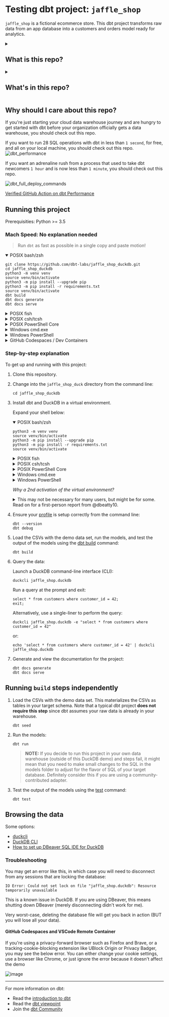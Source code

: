# Testing dbt project: `jaffle_shop`

`jaffle_shop` is a fictional ecommerce store. This dbt project transforms raw data from an app database into a customers and orders model ready for analytics.

<details>
<summary>

## What is this repo?

</summary>

What this repo _is_:

- A self-contained playground dbt project, useful for testing out scripts, and communicating some of the core dbt concepts.

What this repo _is not_:

- A tutorial — check out the [Getting Started Tutorial](https://docs.getdbt.com/tutorial/setting-up) for that. Notably, this repo contains some anti-patterns to make it self-contained, namely the use of seeds instead of sources.
- A demonstration of best practices — check out the [dbt Learn Demo](https://github.com/dbt-labs/dbt-learn-demo) repo instead. We want to keep this project as simple as possible. As such, we chose not to implement:
  - our standard file naming patterns (which make more sense on larger projects, rather than this five-model project)
  - a pull request flow
  - CI/CD integrations
- A demonstration of using dbt for a high-complex project, or a demo of advanced features (e.g. macros, packages, hooks, operations) — we're just trying to keep things simple here!

</details>

<details>
<summary>

## What's in this repo?

</summary>

This repo contains [seeds](https://docs.getdbt.com/docs/building-a-dbt-project/seeds) that includes some (fake) raw data from a fictional app along with some basic dbt [models](https://docs.getdbt.com/docs/building-a-dbt-project/building-models), tests, and docs for this data.

The raw data consists of customers, orders, and payments, with the following entity-relationship diagram:

![Jaffle Shop ERD](/etc/jaffle_shop_erd.png)

</details>

## Why should I care about this repo?

If you're just starting your cloud data warehouse journey and are hungry to get started with dbt before your organization officially gets a data warehouse, you should check out this repo.

If you want to run 28 SQL operations with dbt in less than `1 second`, for free, and all on your local machine, you should check out this repo.
![dbt_performance](images/dbt_performance.png)

If you want an adrenaline rush from a process that used to take dbt newcomers `1 hour` and is now less than `1 minute`, you should check out this repo.

![dbt_full_deploy_commands](images/dbt_full_deploy_commands.png)

[Verified GitHub Action on dbt Performance](https://github.com/dbt-labs/jaffle_shop_duckdb/runs/7141529753?check_suite_focus=true#step:4:306)

## Running this project

Prerequisities: Python >= 3.5

### Mach Speed: No explanation needed

> Run `dbt` as fast as possible in a single copy and paste motion!

<details open>
<summary>POSIX bash/zsh</summary>

```shell
git clone https://github.com/dbt-labs/jaffle_shop_duckdb.git
cd jaffle_shop_duckdb
python3 -m venv venv
source venv/bin/activate
python3 -m pip install --upgrade pip
python3 -m pip install -r requirements.txt
source venv/bin/activate
dbt build
dbt docs generate
dbt docs serve
```

</details>

<details>
<summary>POSIX fish</summary>

```shell
git clone https://github.com/dbt-labs/jaffle_shop_duckdb.git
cd jaffle_shop_duckdb
python3 -m venv venv
source venv/bin/activate.fish
python3 -m pip install --upgrade pip
python3 -m pip install -r requirements.txt
source venv/bin/activate.fish
dbt build
dbt docs generate
dbt docs serve
```

</details>

<details>
<summary>POSIX csh/tcsh</summary>

```shell
git clone https://github.com/dbt-labs/jaffle_shop_duckdb.git
cd jaffle_shop_duckdb
python3 -m venv venv
source venv/bin/activate.csh
python3 -m pip install --upgrade pip
python3 -m pip install -r requirements.txt
source venv/bin/activate.csh
dbt build
dbt docs generate
dbt docs serve
```

</details>

<details>
<summary>POSIX PowerShell Core</summary>

```shell
git clone https://github.com/dbt-labs/jaffle_shop_duckdb.git
cd jaffle_shop_duckdb
python3 -m venv venv
venv/bin/Activate.ps1
python3 -m pip install --upgrade pip
python3 -m pip install -r requirements.txt
venv/bin/Activate.ps1
dbt build
dbt docs generate
dbt docs serve
```

</details>

<details>
<summary>Windows cmd.exe</summary>

```shell
git clone https://github.com/dbt-labs/jaffle_shop_duckdb.git
cd jaffle_shop_duckdb
python -m venv venv
venv\Scripts\activate.bat
python -m pip install --upgrade pip
python -m pip install -r requirements.txt
venv\Scripts\activate.bat
dbt build
dbt docs generate
dbt docs serve
```

</details>

<details>
<summary>Windows PowerShell</summary>

```shell
git clone https://github.com/dbt-labs/jaffle_shop_duckdb.git
cd jaffle_shop_duckdb
python -m venv venv
venv\Scripts\Activate.ps1
python -m pip install --upgrade pip
python -m pip install -r requirements.txt
venv\Scripts\Activate.ps1
dbt build
dbt docs generate
dbt docs serve
```

</details>

<details>
<summary>GitHub Codespaces / Dev Containers </summary>

#### Steps

1. Ensure you have [Codespaces](https://github.com/features/codespaces) enabled for your GitHub organization or turned on as a beta feature if you're an individual user
2. Click the green **Code** button on near the top right of the page of this repo's homepage (you may already be on it)
3. Instead of cloning the repo like you normally would, instead select the **Codespaces** tab of the pop out, then "Create codespace on `duckdb`"
   ![dbt_full_deploy_commands](images/open_in_codespaces.png)
4. Wait for codespace to boot (~1 min?)
5. Decide whether you'd like to use the Web IDE or open the codespace in your local environment
6. When the codespace opens, a Task pane will show up and call `dbt build` just to show you how it's done
7. Decide whether or not you'd like the recommended extensions installed (like **dbt Power User extension**)
8. Open up a new terminal and type:
   ```
   dbt build
   ```
9. Explore some of the bells and whistles (see below)

If you don't have Codespaces or would like to just run the environment in a local Docker container, you can by:

1. Install [Docker Desktop](https://www.docker.com/products/docker-desktop/)
2. Install the VSCode [Dev Containers](https://marketplace.visualstudio.com/items?itemName=ms-vscode-remote.remote-containers) extension (formerly known as the "Remote - Containers" extension). Video tutorial [here](https://learn.microsoft.com/en-us/shows/beginners-series-to-dev-containers/installing-the-remote-containers-extension-2-of-8--beginners-series-to-dev-containers).
3. Clone this repo and open it in VSCode
4. First time: View > Command Palette > Remote-Containers: Open Folder in Container
   - Wait for container to build -- expected to take several minutes
   - Open a new terminal
5. Subsequent times: Click **Reopen in Container** and wait for container to spin up
   ![Reopen in Container](https://user-images.githubusercontent.com/8158673/181360469-c6f3eb94-6b65-4a8f-93a0-3438d182ee66.png)
6. Continue on step 7 above

#### bells and whistles

There's some bells and whistles defined in the [.devcontainer.json]().devcontainer.json) that are worth calling out. Also a great reference is the [Setting up VSCode for dbt](https://dbt-msft.github.io/dbt-msft-docs/docs/guides/vscode_setup/) guide.

1. there is syntax highlighting provided by the `vdcode-dbt` extension. However, it is configured such that files in your `target/run` and `target/compiled` folder are not syntax highlighted, as a reminder that these files are not where you should be making changes!
2. basic `sqlfluff` linting is enabled as you type. Syntax errors will be underlined in red at the error, and will also be surfaced in the **Problems** tab of the Terminal pane. It's configured to lint as you type.
3. Autocompletion is enabled for generic dbt macros via the `vdcode-dbt` extension. For example, if you type `macro` you'll notice a pop up that you can select with the arrow keys then click tab to get a macro snippet.
   ![image](https://user-images.githubusercontent.com/8158673/181362230-2c00d666-6131-4619-93aa-2e30d9c2bfea.png)
   ![image](https://user-images.githubusercontent.com/8158673/181362274-fa7d71ff-07fc-4b4a-97c3-a0464fbe4c7d.png)
4. the `find-related` extension allows an easy shortcut to navigating using `CMD`+`R`to jump from
   - a model file to it's corresponding compiled version,
   - from a compiled file to either the original model file or the version in `target/run`
5. The `vscode-yaml` YAML, combined with the JSON schema defined in [dbt-labs/dbt-jsonschema](https://github.com/dbt-labs/dbt-jsonschema), autocomplete options while working with dbt's YAML files: i.e. :
   - Project definition files (`dbt_project.yml`)
   - Package files (`packages.yml`)
   - Selectors files (`selectors.yml`)
   - Property files (`models/whatever.yml`)

</details>

### Step-by-step explanation

To get up and running with this project:

1. Clone this repository.

1. Change into the `jaffle_shop_duck` directory from the command line:

   ```shell
   cd jaffle_shop_duckdb
   ```

1. Install dbt and DuckDB in a virtual environment.

   Expand your shell below:

   <details open>
   <summary>POSIX bash/zsh</summary>

   ```shell
   python3 -m venv venv
   source venv/bin/activate
   python3 -m pip install --upgrade pip
   python3 -m pip install -r requirements.txt
   source venv/bin/activate
   ```

   </details>

   <details>
   <summary>POSIX fish</summary>

   ```shell
   python3 -m venv venv
   source venv/bin/activate.fish
   python3 -m pip install --upgrade pip
   python3 -m pip install -r requirements.txt
   source venv/bin/activate.fish
   ```

   </details>

   <details>
   <summary>POSIX csh/tcsh</summary>

   ```shell
   python3 -m venv venv
   source venv/bin/activate.csh
   python3 -m pip install --upgrade pip
   python3 -m pip install -r requirements.txt
   source venv/bin/activate.csh
   ```

   </details>

   <details>
   <summary>POSIX PowerShell Core</summary>

   ```shell
   python3 -m venv venv
   venv/bin/Activate.ps1
   python3 -m pip install --upgrade pip
   python3 -m pip install -r requirements.txt
   venv/bin/Activate.ps1
   ```

   </details>

   <details>
   <summary>Windows cmd.exe</summary>

   ```shell
   python -m venv venv
   venv\Scripts\activate.bat
   python -m pip install --upgrade pip
   python -m pip install -r requirements.txt
   venv\Scripts\activate.bat
   ```

   </details>

   <details>
   <summary>Windows PowerShell</summary>

   ```shell
   python -m venv venv
   venv\Scripts\Activate.ps1
   python -m pip install --upgrade pip
   python -m pip install -r requirements.txt
   venv\Scripts\Activate.ps1
   ```

   </details>

   _Why a 2nd activation of the virtual environment?_
   <details>
   <summary>This may not be necessary for many users, but might be for some. Read on for a first-person report from @dbeatty10.</summary>

   I use `zsh` as my shell on my MacBook Pro, and I use `pyenv` to manage my Python environments. I already had an alpha version of dbt Core 1.2 installed (and yet another via [pipx](https://pypa.github.io/pipx/installation/)):

   ```shell
   $ which dbt
   /Users/dbeatty/.pyenv/shims/dbt
   ```

   ```shell
   $ dbt --version
   Core:
     - installed: 1.2.0-a1
     - latest:    1.1.1    - Ahead of latest version!

   Plugins:
     - bigquery:  1.2.0a1 - Ahead of latest version!
     - snowflake: 1.2.0a1 - Ahead of latest version!
     - redshift:  1.2.0a1 - Ahead of latest version!
     - postgres:  1.2.0a1 - Ahead of latest version!
   ```

   Then I ran all the steps to create a virtual environment and install the requirements of our DuckDB-based Jaffle Shop repo:

   ```shell
   $ python3 -m venv venv
   $ source venv/bin/activate
   (venv) $ python3 -m pip install --upgrade pip
   (venv) $ python3 -m pip install -r requirements.txt
   ```

   Let's examine where `dbt` is installed and which version it is reporting:

   ```shell
   (venv) $ which dbt
   /Users/dbeatty/projects/jaffle_duck/venv/bin/dbt
   ```

   ```shell
   (venv) $ dbt --version
   Core:
     - installed: 1.2.0-a1
     - latest:    1.1.1    - Ahead of latest version!

   Plugins:
     - bigquery:  1.2.0a1 - Ahead of latest version!
     - snowflake: 1.2.0a1 - Ahead of latest version!
     - redshift:  1.2.0a1 - Ahead of latest version!
     - postgres:  1.2.0a1 - Ahead of latest version!
   ```

   ❌ That isn't what we expected -- something isn't right. 😢

   So let's reactivate the virtual environment and try again...

   ```shell
   (venv) $ source venv/bin/activate
   ```

   ```shell
   (venv) $ dbt --version
   Core:
     - installed: 1.1.1
     - latest:    1.1.1 - Up to date!

   Plugins:
     - postgres: 1.1.1 - Up to date!
     - duckdb:   1.1.3 - Up to date!
   ```

   ✅ This is what we want -- the 2nd reactivation worked. 😎
   </details>

1. Ensure your [profile](https://docs.getdbt.com/reference/profiles.yml) is setup correctly from the command line:

   ```shell
   dbt --version
   dbt debug
   ```

1. Load the CSVs with the demo data set, run the models, and test the output of the models using the [dbt build](https://docs.getdbt.com/reference/commands/build) command:

   ```shell
   dbt build
   ```

1. Query the data:

   Launch a DuckDB command-line interface (CLI):

   ```shell
   duckcli jaffle_shop.duckdb
   ```

   Run a query at the prompt and exit:

   ```
   select * from customers where customer_id = 42;
   exit;
   ```

   Alternatively, use a single-liner to perform the query:

   ```shell
   duckcli jaffle_shop.duckdb -e "select * from customers where customer_id = 42"
   ```

   or:

   ```shell
   echo 'select * from customers where customer_id = 42' | duckcli jaffle_shop.duckdb
   ```

1. Generate and view the documentation for the project:
   ```shell
   dbt docs generate
   dbt docs serve
   ```

## Running `build` steps independently

1. Load the CSVs with the demo data set. This materializes the CSVs as tables in your target schema. Note that a typical dbt project **does not require this step** since dbt assumes your raw data is already in your warehouse.

   ```shell
   dbt seed
   ```

1. Run the models:

   ```shell
   dbt run
   ```

   > **NOTE:** If you decide to run this project in your own data warehouse (outside of this DuckDB demo) and steps fail, it might mean that you need to make small changes to the SQL in the models folder to adjust for the flavor of SQL of your target database. Definitely consider this if you are using a community-contributed adapter.

1. Test the output of the models using the [test](https://docs.getdbt.com/reference/commands/test) command:
   ```shell
   dbt test
   ```

## Browsing the data

Some options:

- [duckcli](https://pypi.org/project/duckcli/)
- [DuckDB CLI](https://duckdb.org/docs/installation/?environment=cli)
- [How to set up DBeaver SQL IDE for DuckDB](https://duckdb.org/docs/guides/sql_editors/dbeaver)

### Troubleshooting

You may get an error like this, in which case you will need to disconnect from any sessions that are locking the database:

```
IO Error: Could not set lock on file "jaffle_shop.duckdb": Resource temporarily unavailable
```

This is a known issue in DuckDB. If you are using DBeaver, this means shutting down DBeaver (merely disconnecting didn't work for me).

Very worst-case, deleting the database file will get you back in action (BUT you will lose all your data).

#### GitHub Codespaces and VSCode Remote Container

If you're using a privacy-forward browser such as Firefox and Brave, or a tracking-cookie-blocking extension like UBlock Origin or Privacy Badger, you may see the below error. You can either change your cookie settings, use a browser like Chrome, or just ignore the error because it doesn't affect the demo

![image](https://user-images.githubusercontent.com/8158673/181361459-294f807c-d990-4366-a4ab-d91cefcbc820.png)

---

For more information on dbt:

- Read the [introduction to dbt](https://docs.getdbt.com/docs/introduction)
- Read the [dbt viewpoint](https://docs.getdbt.com/docs/about/viewpoint)
- Join the [dbt Community](http://community.getdbt.com/)
